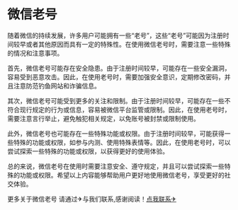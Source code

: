 # 微信老号

随着微信的持续发展，许多用户可能拥有一些“老号”，这些“老号”可能因为注册时间较早或者其他原因而具有一定的特殊性。在使用微信老号时，需要注意一些特殊的情况和注意事项。

首先，微信老号可能存在安全隐患。由于注册时间较早，可能存在一些安全漏洞，容易受到恶意攻击。因此，在使用老号时，需要加强安全意识，定期修改密码，并且注意防范钓鱼网站和诈骗信息。

其次，微信老号可能受到更多的关注和限制。由于注册时间较早，可能存在一些不符合现行规定的行为或信息，容易被微信平台监管或限制。因此，在使用老号时，需要注意言行举止，避免触犯相关规定，以免账号被封禁或限制使用。

此外，微信老号也可能存在一些特殊功能或权限。由于注册时间较早，可能获得一些特殊的功能或权限，如参与内测、使用特殊表情等。因此，在使用老号时，可以尝试探索一些特殊的功能或权限，以获得更好的使用体验。

总的来说，微信老号在使用时需要注意安全、遵守规定，并且可以尝试探索一些特殊的功能或权限。希望以上内容能够帮助用户更好地使用微信老号，享受更好的社交体验。

更多关于微信老号 请通过✈与我们联系,感谢阅读！[点我联系✈](https://in.G208.com)